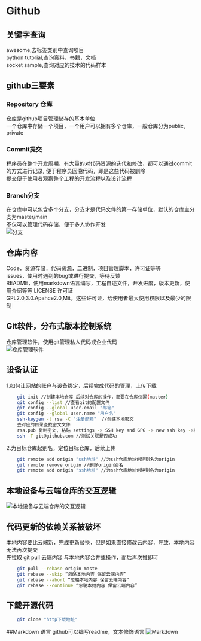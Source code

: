 # Github
## 关键字查询

awesome,去标签类别中查询项目<br>python tutorial,查询资料，书籍，文档<br>
socket sample,查询对应的技术的代码样本


## github三要素
###  Repository 仓库

仓库是github项目管理储存的基本单位<br>
一个仓库中存储一个项目，一个用户可以拥有多个仓库，一般仓库分为public，private
### Commit提交
程序员在整个开发周期，有大量的对代码资源的迭代和修改，都可以通过commit的方式进行记录, 便于程序员回溯代码，即是这些代码被删除<br>
提交便于使用者观察整个工程的开发流程以及设计流程
### Branch分支
在仓库中可以包含多个分支，分支才是代码文件的第一存储单位，默认的仓库主分支为master/main<br>
不仅可以管理代码存储，便于多人协作开发<br>
![分支](https://s21.ax1x.com/2024/06/07/pkt8YAf.png "图片")
## 仓库内容
Code，资源存储，代码资源，二进制，项目管理脚本，许可证等等<br>
issues，使用时遇到的bug或进行提交，等待反馈<br>
README，使用markdown语言编写，工程自述文件，开发进度，版本更新，使用介绍等等
LICENSE 许可证<br>
GPL2.0,3.0.Apahce2.0,Mit，这些许可证，给使用者最大使用权限以及最少的限制
## Git软件，分布式版本控制系统
仓库管理软件，使用git管理私人代码或企业代码<br>
![仓库管理软件](https://s21.ax1x.com/2024/06/07/pkt8Dun.png "图片")
## 设备认证
1.如何让网站的账户与设备绑定，后续完成代码的管理，上传下载<br>
```bash
    git init //创建本地仓库 后续对仓库的操作，都要在仓库位置(master)
    git config --list //查看git的配置文件
    git config --global user.email "邮箱"
    git config --global user.name "用户名"
    ssh-keygen -t rsa -C "注册邮箱"  //创建本地密文
    去对应的目录查找密文文件
    rsa.pub 复制密文, 粘贴 settings -> SSH key and GPG -> new ssh key ->粘贴
    ssh -T git@github.com //测试关联是否成功
```
2.为目标仓库起别名，定位目标仓库，后续上传<br>
```bash
    git remote add origin "ssh地址" //为ssh仓库地址创建别名为origin 
    git remote remove origin //删除origin别名
    git remote add origin "ssh地址" //为ssh仓库地址创建别名为origin
```
## 本地设备与云端仓库的交互逻辑
![本地设备与云端仓库的交互逻辑](https://s21.ax1x.com/2024/06/07/pkt8rBq.png "图片")
## 代码更新的依赖关系被破坏
本地内容要比云端新，完成更新替换，但是如果直接修改云内容，导致，本地内容无法再次提交<br>
先拉取 git pull 云端内容 与本地内容合井或操作，而后再次推即可
```bash
    git pull --rebase origin maste
    git rebase --skip “忽酪本地内容 保留云端内容”
    git rebase --abort “忽駱本地内容 保留云端内容”
    git rebase --continue “忽駱本她内容 保留云端内容”
```
## 下载开源代码
```bash
    git clone "http下载地址"
```
##Markdown 语言
github可以编写readme，文本修饰语言
![Markdown](https://s21.ax1x.com/2024/06/07/pkt8RCF.png "图片")
